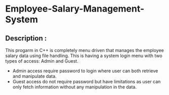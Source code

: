 # Employee-Salary-Management-System

## Description :
This progarm in C++ is completely menu driven that manages the employee salary data using file handling. This is having a system login menu with two types of access: Admin and Guest. 
- Admin access require password to login where user can both retrieve and manipulate data.
- Guest access do not require password but have limitations as user can only fetch information without any manipulation in the data.

